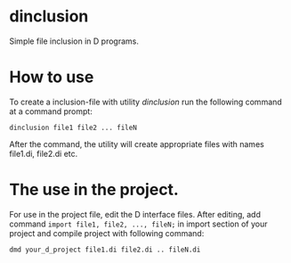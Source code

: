 # dinclusion
 Simple file inclusion in D programs.

# How to use
To create a inclusion-file with utility *dinclusion* run the following command at a command prompt:

`dinclusion file1 file2 ... fileN`

After the command, the utility will create appropriate files with names file1.di, file2.di etc.

# The use in the project.

For use in the project file, edit the D interface files. 
After editing, add command `import file1, file2, ..., fileN;` in import section of your project and compile project with following command:

`dmd your_d_project file1.di file2.di .. fileN.di`
